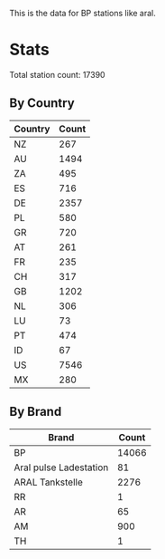 This is the data for BP stations like aral.


# Stats

Total station count: 17390
## By Country

| Country | Count
| - | - 
| NZ | 267
| AU | 1494
| ZA | 495
| ES | 716
| DE | 2357
| PL | 580
| GR | 720
| AT | 261
| FR | 235
| CH | 317
| GB | 1202
| NL | 306
| LU | 73
| PT | 474
| ID | 67
| US | 7546
| MX | 280
## By Brand

| Brand | Count
| - | - 
| BP | 14066
| Aral pulse Ladestation | 81
| ARAL Tankstelle | 2276
| RR | 1
| AR | 65
| AM | 900
| TH | 1
